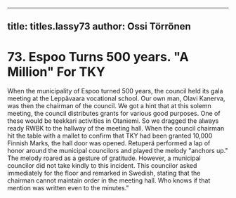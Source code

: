 
---

title: titles.lassy73
author: Ossi Törrönen
---


    
# 73. Espoo Turns 500 years. "A Million" For TKY

When the municipality of Espoo turned 500 years, the council held its gala meeting at the Leppävaara vocational school. Our own man, Olavi Kanerva, was then the chairman of the council. We got a hint that at this solemn meeting, the council distributes grants for various good purposes. One of these would be teekkari activities in Otaniemi. So we dragged the always ready RWBK to the hallway of the meeting hall. When the council chairman hit the table with a mallet to confirm that TKY had been granted 10,000 Finnish Marks, the hall door was opened. Retuperä performed a lap of honor around the municipal councilors and played the melody "anchors up." The melody roared as a gesture of gratitude. However, a municipal councilor did not take kindly to this incident. This councilor asked immediately for the floor and remarked in Swedish, stating that the chairman cannot maintain order in the meeting hall. Who knows if that mention was written even to the minutes."

